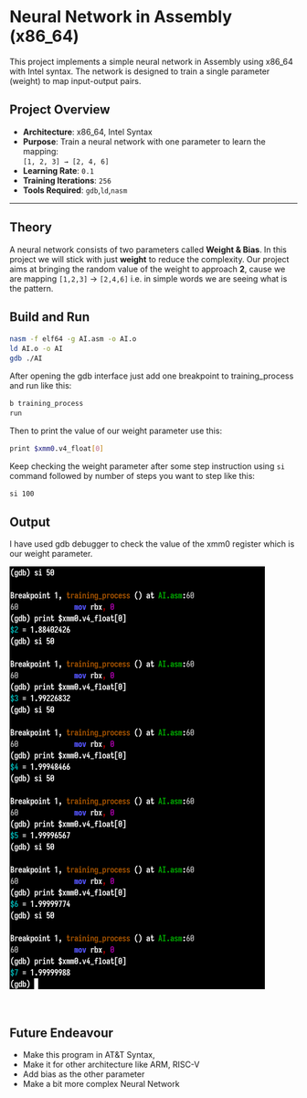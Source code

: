 # Neural Network in Assembly (x86_64)

This project implements a simple neural network in Assembly using x86_64 with Intel syntax. The network is designed to train a single parameter (weight) to map input-output pairs.

## Project Overview
- **Architecture**: x86_64, Intel Syntax
- **Purpose**: Train a neural network with one parameter to learn the mapping:  
  `[1, 2, 3] → [2, 4, 6]`  
- **Learning Rate**: `0.1`  
- **Training Iterations**: `256`
- **Tools Required**: `gdb`,`ld`,`nasm`

---

## Theory
A neural network consists of two parameters called **Weight & Bias**. In this project we will stick with just **weight** to reduce the complexity. Our project aims at bringing the random value of the weight to approach **2**, cause we are mapping `[1,2,3]` -> `[2,4,6]` i.e. in simple words we are seeing what is the pattern.

## Build and Run

```bash
nasm -f elf64 -g AI.asm -o AI.o
ld AI.o -o AI
gdb ./AI
```

After opening the gdb interface just add one breakpoint to training_process and run like this:

```bash
b training_process
run
```

Then to print the value of our weight parameter use this:

```bash
print $xmm0.v4_float[0]
```

Keep checking the weight parameter after some step instruction using `si` command followed by number of steps you want to step like this:

```bash
si 100
```

## Output

I have used gdb debugger to check the value of the xmm0 register which is our weight parameter. 

![Training Progress Output 1](./images/training_progress.png)

<br>

## Future Endeavour
- Make this program in AT&T Syntax,
- Make it for other architecture like ARM, RISC-V
- Add bias as the other parameter
- Make a bit more complex Neural Network
